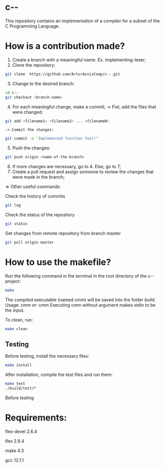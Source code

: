 # c--

This repository contains an implementation of a compiler for a subset of the C Programming Language.

# How is a contribution made?

1. Create a branch with a meaningful name. Ex. implementing-lexer;
2. Clone the repository: 
```bash
git clone  https://github.com/ArturAssisComp/c--.git
```
3. Change to the desired branch: 
```bash
cd c--
git checkout <branch-name>
```
4. For each meaningful change, make a commit;
    -> Fist, add the files that were changed: 
```bash
git add <filename1> <filename2> ... <filenameN>
```
    -> Commit the changes: 
```bash
git commit -m "Implemented function foo()"
```
5. Push the changes: 
```bash
git push origin <name-of-the-branch>
```
6. If more changes are necessary, go to 4. Else,
   go to 7;
7. Create a pull request and assign someone to review the changes
   that were made in the branch;

=> Other useful commands:

Check the history of commits
```bash
git log
```
Check the status of the repository
```bash
git status
```
Get changes from remote repository from branch master
```bash
git pull origin master
```
# How to use the makefile?

Run the following command in the terminal in the root directory of the c-- project:
```bash
make
```  
The compiled executable (named cmm) will be saved into the folder build.
Usage: cmm <filename>
or:    cmm
Executing cmm without argument makes stdin to be the input.

To clean, run:
```bash
make clean
```

## Testing

Before testing, install the necessary files:
```bash
make install
```  
After installation, compile the test files and run them:
```bash
make test
./build/test/*
```  





Before testing 
# Requirements:

flex-devel 2.6.4 

flex       2.6.4

make       4.3

gcc        12.1.1
